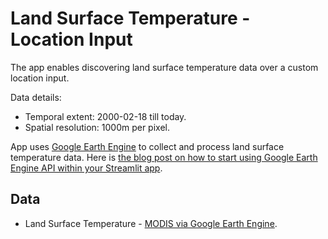 # Land Surface Temperature - Location Input


The app enables discovering land surface temperature data over a custom location input.

Data details:
- Temporal extent: 2000-02-18 till today.
- Spatial resolution: 1000m per pixel.

App uses [Google Earth Engine](https://earthengine.google.com/) to collect and process land surface temperature data. 
Here is [the blog post on how to start using Google Earth Engine API within your Streamlit app](https://medium.com/@mykolakozyr/using-google-earth-engine-in-a-streamlit-app-62c729793007).


## Data
- Land Surface Temperature - [MODIS via Google Earth Engine](https://developers.google.com/earth-engine/datasets/catalog/MODIS_061_MOD11A2).
